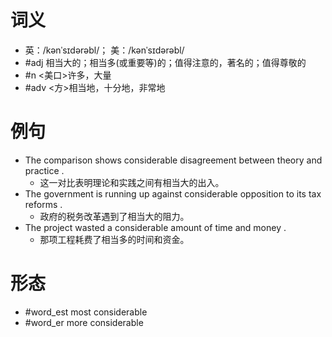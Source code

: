 # 词义
- 英：/kənˈsɪdərəbl/； 美：/kənˈsɪdərəbl/
- #adj 相当大的；相当多(或重要等)的；值得注意的，著名的；值得尊敬的
- #n <美口>许多，大量
- #adv <方>相当地，十分地，非常地
# 例句
- The comparison shows considerable disagreement between theory and practice .
	- 这一对比表明理论和实践之间有相当大的出入。
- The government is running up against considerable opposition to its tax reforms .
	- 政府的税务改革遇到了相当大的阻力。
- The project wasted a considerable amount of time and money .
	- 那项工程耗费了相当多的时间和资金。
# 形态
- #word_est most considerable
- #word_er more considerable

